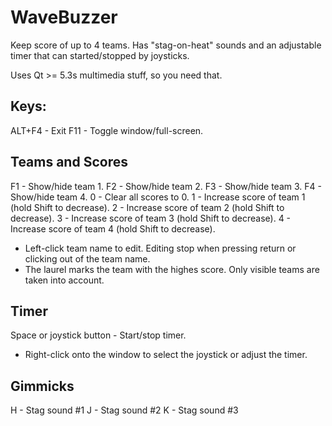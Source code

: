 # WaveBuzzer
Keep score of up to 4 teams. Has "stag-on-heat" sounds and an adjustable timer that can started/stopped by joysticks.

Uses Qt >= 5.3s multimedia stuff, so you need that.

Keys:
-------------------------------------------------
ALT+F4 - Exit
F11 - Toggle window/full-screen.

Teams and Scores
-------------------------------------------------
F1 - Show/hide team 1.
F2 - Show/hide team 2.
F3 - Show/hide team 3.
F4 - Show/hide team 4.
0 - Clear all scores to 0.
1 - Increase score of team 1 (hold Shift to decrease).
2 - Increase score of team 2 (hold Shift to decrease).
3 - Increase score of team 3 (hold Shift to decrease).
4 - Increase score of team 4 (hold Shift to decrease).
* Left-click team name to edit. Editing stop when pressing return or clicking out of the team name.
* The laurel marks the team with the highes score. Only visible teams are taken into account.

Timer
-------------------------------------------------
Space or joystick button - Start/stop timer.
* Right-click onto the window to select the joystick or adjust the timer.

Gimmicks
-------------------------------------------------
H - Stag sound #1
J - Stag sound #2
K - Stag sound #3
